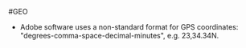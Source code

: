 #GEO

- Adobe software uses a non-standard format for GPS coordinates: "degrees-comma-space-decimal-minutes", e.g. 23,34.34N.
